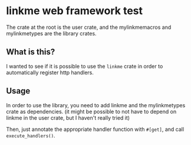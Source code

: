 # linkme web framework test

The crate at the root is the user crate, and the mylinkmemacros and mylinkmetypes are the library crates.

## What is this?

I wanted to see if it is possible to use the `linkme` crate in order to automatically
register http handlers.

## Usage

In order to use the library, you need to add linkme and the mylinkmetypes crate as dependencies.
(it might be possible to not have to depend on linkme in the user crate, but I haven't really tried it)

Then, just annotate the appropriate handler function with `#[get]`,
and call `execute_handlers()`.
